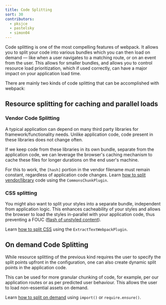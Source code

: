 ```yaml
---
title: Code Splitting
sort: 30
contributors:
  - pksjce
  - pastelsky
  - simon04
---
```


Code splitting is one of the most compelling features of webpack. It allows you to split your code into various bundles which you can then load on demand — like when a user navigates to a matching route, or on an event from the user. This allows for smaller bundles, and allows you to control resource load prioritization, which if used correctly, can have a major impact on your application load time.

There are mainly two kinds of code splitting that can be accomplished with webpack:

## Resource splitting for caching and parallel loads

### Vendor Code Splitting

A typical application can depend on many third party libraries for framework/functionality needs. Unlike application code, code present in these libraries does not change often.

If we keep code from these libraries in its own bundle, separate from the application code, we can leverage the browser's caching mechanism to cache these files for longer durations on the end user's machine.

For this to work, the `[hash]` portion in the vendor filename must remain constant, regardless of application code changes. Learn [how to split vendor/library](/guides/code-splitting-libraries) code using the `CommonsChunkPlugin`.

### CSS splitting

You might also want to split your styles into a separate bundle, independent from application logic.
This enhances cacheability of your styles and allows the browser to load the styles in-parallel with your application code, thus preventing a FOUC ([flash of unstyled content](https://en.wikipedia.org/wiki/Flash_of_unstyled_content)).

Learn [how to split CSS](/guides/code-splitting-css) using the `ExtractTextWebpackPlugin`.

## On demand Code Splitting

While resource splitting of the previous kind requires the user to specify the split points upfront in the configuration, one can also create dynamic split points in the application code.

This can be used for more granular chunking of code, for example, per our application routes or as per predicted user behaviour. This allows the user to load non-essential assets on demand.

Learn [how to split on demand](/guides/code-splitting-async) using `import()` or `require.ensure()`.
